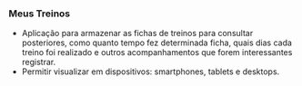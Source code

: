 ### Meus Treinos

- Aplicação para armazenar as fichas de treinos para consultar posteriores, como quanto tempo fez determinada ficha, quais dias cada treino foi realizado e outros acompanhamentos que forem interessantes registrar.
- Permitir visualizar em dispositivos: smartphones, tablets e desktops.
